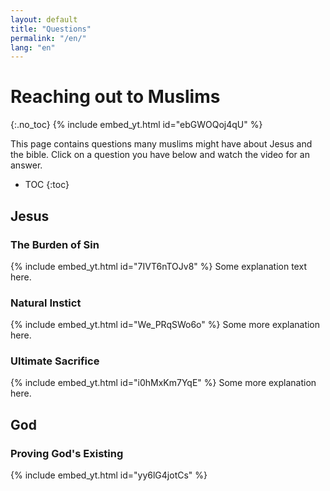 ```yaml
---
layout: default
title: "Questions"
permalink: "/en/"
lang: "en"
---
```



# Reaching out to Muslims
{:.no_toc}
{% include embed_yt.html id="ebGWOQoj4qU" %}

This page contains questions many muslims might have about Jesus and the bible. Click on a question you have below and watch the video for an answer.

* TOC
{:toc}

## Jesus

### The Burden of Sin
{% include embed_yt.html id="7IVT6nTOJv8" %}
Some explanation text here.

### Natural Instict
{% include embed_yt.html id="We_PRqSWo6o" %}
Some more explanation here.

### Ultimate Sacrifice
{% include embed_yt.html id="i0hMxKm7YqE" %}
Some more explanation here.


## God

### Proving God's Existing 
{% include embed_yt.html id="yy6lG4jotCs" %}


